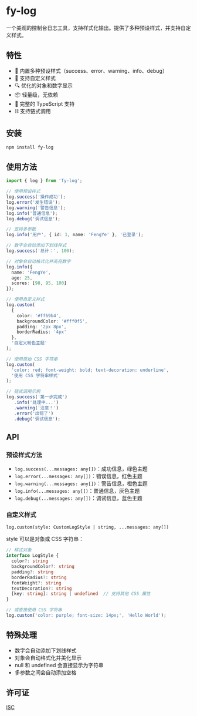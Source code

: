 # fy-log

一个美观的控制台日志工具，支持样式化输出。提供了多种预设样式，并支持自定义样式。

## 特性

- 🎨 内置多种预设样式（success、error、warning、info、debug）
- 💅 支持自定义样式
- 🔍 优化的对象和数字显示
- 📦 轻量级，无依赖
- 📝 完整的 TypeScript 支持
- ⛓️ 支持链式调用

## 安装

```bash
npm install fy-log
```

## 使用方法

```typescript
import { log } from 'fy-log';

// 使用预设样式
log.success('操作成功');
log.error('发生错误');
log.warning('警告信息');
log.info('普通信息');
log.debug('调试信息');

// 支持多参数
log.info('用户', { id: 1, name: 'FengYe' }, '已登录');

// 数字会自动添加下划线样式
log.success('总计：', 100);

// 对象会自动格式化并高亮数字
log.info({
  name: 'FengYe',
  age: 25,
  scores: [98, 95, 100]
});

// 使用自定义样式
log.custom(
  {
    color: '#ff69b4',
    backgroundColor: '#fff0f5',
    padding: '2px 8px',
    borderRadius: '4px'
  }, 
  '自定义粉色主题'
);

// 使用原始 CSS 字符串
log.custom(
  'color: red; font-weight: bold; text-decoration: underline',
  '使用 CSS 字符串样式'
);

// 链式调用示例
log.success('第一步完成')
   .info('处理中...')
   .warning('注意！')
   .error('出错了')
   .debug('调试信息');
```

## API

### 预设样式方法

- `log.success(...messages: any[])`：成功信息，绿色主题
- `log.error(...messages: any[])`：错误信息，红色主题
- `log.warning(...messages: any[])`：警告信息，橙色主题
- `log.info(...messages: any[])`：普通信息，灰色主题
- `log.debug(...messages: any[])`：调试信息，蓝色主题

### 自定义样式

`log.custom(style: CustomLogStyle | string, ...messages: any[])`

style 可以是对象或 CSS 字符串：

```typescript
// 样式对象
interface LogStyle {
  color?: string
  backgroundColor?: string
  padding?: string
  borderRadius?: string
  fontWeight?: string
  textDecoration?: string
  [key: string]: string | undefined  // 支持其他 CSS 属性
}

// 或直接使用 CSS 字符串
log.custom('color: purple; font-size: 14px;', 'Hello World');
```

## 特殊处理

- 数字会自动添加下划线样式
- 对象会自动格式化并美化显示
- null 和 undefined 会直接显示为字符串
- 多参数之间会自动添加空格

## 许可证

[ISC](LICENSE)